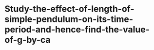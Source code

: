 # Study-the-effect-of-length-of-simple-pendulum-on-its-time-period-and-hence-find-the-value-of-g-by-ca